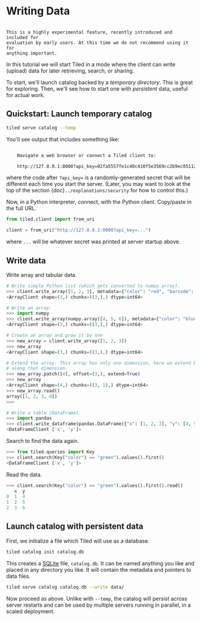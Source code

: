 # Writing Data

```{warning}

This is a highly experimental feature, recently introduced and included for
evaluation by early users. At this time we do not recommend using it for
anything important.
```

In this tutorial we will start Tiled in a mode where the client can
write (upload) data for later retrieving, search, or sharing.

To start, we'll launch catalog backed by a _temporary directory_. This is great
for exploring. Then, we'll see how to start one with _persistent_ data, useful
for actual work.

## Quickstart: Launch temporary catalog

```bash
tiled serve catalog --temp
```

You'll see output that includes something like:

```bash

    Navigate a web browser or connect a Tiled client to:

    http://127.0.0.1:8000?api_key=02fa5557fe1c40c410f5e3569cc2b9ec05112770adf6eef068186efec65326a9

```

where the code after `?api_key=` is a randomly-generated secret that will be
different each time you start the server. (Later, you may want to look
at the top of the section {doc}`../explanations/security` for how to control
this.)

Now, in a Python interpreter, connect, with the Python client. Copy/paste in
the full URL.

```python
from tiled.client import from_uri

client = from_uri("http://127.0.0.1:8000?api_key=...")
```

where `...` will be whatever secret was printed at server startup above.

## Write data

Write array and tabular data.

```python
# Write simple Python list (which gets converted to numpy.array).
>>> client.write_array([1, 2, 3], metadata={"color": "red", "barcode": 10})
<ArrayClient shape=(3,) chunks=((3,),) dtype=int64>

# Write an array.
>>> import numpy
>>> client.write_array(numpy.array([4, 5, 6]), metadata={"color": "blue", "barcode": 11})
<ArrayClient shape=(3,) chunks=((3,),) dtype=int64>

# Create an array and grow it by one
>>> new_array = client.write_array([1, 2, 3])
>>> new_array
<ArrayClient shape=(3,) chunks=((3,),) dtype=int64>

# Extend the array. This array has only one dimension, here we extend by one 
# along that dimension.
>>> new_array.patch([4], offset=(3,), extend=True)
>>> new_array
<ArrayClient shape=(4,) chunks=((3, 1),) dtype=int64>
>>> new_array.read()
array([1, 2, 3, 4])
>>> 

# Write a table (DataFrame).
>>> import pandas
>>> client.write_dataframe(pandas.DataFrame({"x": [1, 2, 3], "y": [4, 5, 6]}), metadata={"color": "green", "barcode": 12})
<DataFrameClient ['x', 'y']>
```

Search to find the data again.

```py
>>> from tiled.queries import Key
>>> client.search(Key("color") == "green").values().first()
<DataFrameClient ['x', 'y']>
```

Read the data.

```py
>>> client.search(Key("color") == "green").values().first().read()
   x  y
0  1  4
1  2  5
2  3  6
```

## Launch catalog with persistent data

First, we initialize a file which Tiled will use as a database.

```bash
tiled catalog init catalog.db
```

This creates a [SQLite][] file, `catalog.db`. It can be named anything you like
and placed in any directory you like. It will contain the metadata and pointers
to data files.

```bash
tiled serve catalog catalog.db --write data/
```

Now proceed as above. Unlike with `--temp`, the catalog will persist across server
restarts and can be used by multiple servers running in parallel, in a scaled
deployment.

[SQLite]: https://www.sqlite.org/index.html
